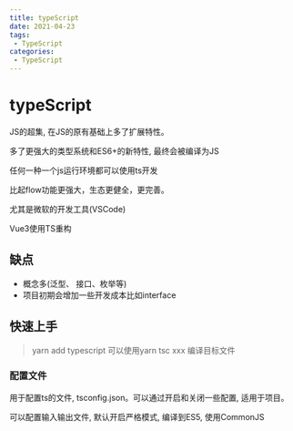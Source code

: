 ```yaml
---
title: typeScript
date: 2021-04-23
tags:
 - TypeScript
categories: 
 - TypeScript
---
```


# typeScript

JS的超集, 在JS的原有基础上多了扩展特性。

多了更强大的类型系统和ES6+的新特性, 最终会被编译为JS

任何一种一个js运行环境都可以使用ts开发

比起flow功能更强大，生态更健全，更完善。

尤其是微软的开发工具(VSCode)

Vue3使用TS重构

## 缺点

+ 概念多(泛型、 接口、枚举等)
+ 项目初期会增加一些开发成本比如interface

## 快速上手

> yarn add typescript
> 可以使用yarn tsc xxx 编译目标文件

### 配置文件

用于配置ts的文件, tsconfig.json。可以通过开启和关闭一些配置, 适用于项目。

可以配置输入输出文件, 默认开启严格模式, 编译到ES5, 使用CommonJS